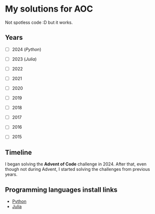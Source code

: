 # My solutions for AOC

Not spotless code :D but it works.


## Years
- [ ] 2024 (_Python_)
- [ ] 2023 (_Julia_)
- [ ] 2022
- [ ] 2021
- [ ] 2020
- [ ] 2019
- [ ] 2018
- [ ] 2017
- [ ] 2016
- [ ] 2015


## Timeline
I began solving the **Advent of Code** challenge in 2024. 
After that, even though not during Advent, I started solving the challenges from previous years.


## Programming languages install links
- [Python](https://www.python.org/downloads/)
- [Julia](https://julialang.org/downloads/)